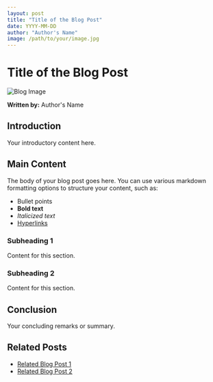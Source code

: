 ```yaml
---
layout: post
title: "Title of the Blog Post"
date: YYYY-MM-DD
author: "Author's Name"
image: /path/to/your/image.jpg
---
```


# Title of the Blog Post

![Blog Image](/path/to/your/image.jpg)

**Written by:** Author's Name

## Introduction

Your introductory content here.

## Main Content

The body of your blog post goes here. You can use various markdown formatting options to structure your content, such as:

- Bullet points
- **Bold text**
- _Italicized text_
- [Hyperlinks](#)

### Subheading 1

Content for this section.

### Subheading 2

Content for this section.

## Conclusion

Your concluding remarks or summary.

## Related Posts

- [Related Blog Post 1](#link-to-related-blog-post-1)
- [Related Blog Post 2](#link-to-related-blog-post-2)
